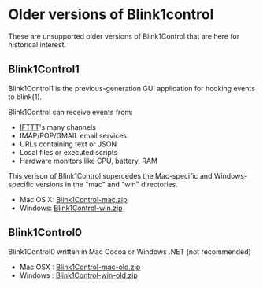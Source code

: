 # Older versions of Blink1control

These are unsupported older versions of Blink1Control that are here for historical interest.

## Blink1Control1 ##

Blink1Control1 is the previous-generation GUI application for hooking events to blink(1).

Blink1Control can receive events from:
- [IFTTT](https://ifttt.com/channels)'s many channels
- IMAP/POP/GMAIL email services
- URLs containing text or JSON
- Local files or executed scripts
- Hardware monitors like CPU, battery, RAM

This verison of Blink1Control supercedes the Mac-specific and Windows-specific
versions in the "mac" and "win" directories.

- Mac OS X: [Blink1Control-mac.zip](https://github.com/todbot/blink1/releases)
- Windows:  [Blink1Control-win.zip](https://github.com/todbot/blink1/releases)


## Blink1Control0 ##
Blink1Control0 written in Mac Cocoa or Windows .NET (not recommended)
 - Mac OSX : [Blink1Control-mac-old.zip](https://thingm.com/blink1/downloads/old/Blink1Control-mac-old.zip)
 - Windows :  [Blink1Control-win-old.zip](https://thingm.com/blink1/downloads/old/Blink1Control-win-old.zip)
